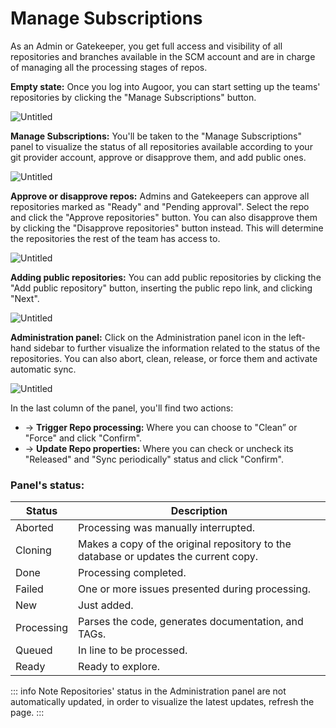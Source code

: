 # Manage Subscriptions

As an Admin or Gatekeeper, you get full access and visibility of all repositories and branches available in the SCM account and are in charge of managing all the processing stages of repos.

**Empty state:** Once you log into Augoor, you can start setting up the teams' repositories by clicking the "Manage Subscriptions" button.

![Untitled](https://prod-files-secure.s3.us-west-2.amazonaws.com/5acf7300-f940-49a0-a9ef-1557fb033f18/c03305f2-a14d-4574-b92b-3ae8b7013fb2/Untitled.png)

**Manage Subscriptions:** You'll be taken to the "Manage Subscriptions" panel to visualize the status of all repositories available according to your git provider account, approve or disapprove them, and add public ones.

![Untitled](https://prod-files-secure.s3.us-west-2.amazonaws.com/5acf7300-f940-49a0-a9ef-1557fb033f18/d4573913-2fb6-4ed0-b9dc-91a5742d995b/Untitled.png)

**Approve or disapprove repos:** Admins and Gatekeepers can approve all repositories marked as "Ready" and "Pending approval". Select the repo and click the "Approve repositories" button. You can also disapprove them by clicking the "Disapprove repositories" button instead. This will determine the repositories the rest of the team has access to.

![Untitled](https://prod-files-secure.s3.us-west-2.amazonaws.com/5acf7300-f940-49a0-a9ef-1557fb033f18/4fe50757-983c-4fec-8a67-671b83fcc2ec/Untitled.png)

**Adding public repositories:** You can add public repositories by clicking the "Add public repository" button, inserting the public repo link, and clicking "Next".

![Untitled](https://prod-files-secure.s3.us-west-2.amazonaws.com/5acf7300-f940-49a0-a9ef-1557fb033f18/aebb5f22-cf73-463e-b1dc-3f05230cce05/Untitled.png)

**Administration panel:** Click on the Administration panel icon in the left-hand sidebar to further visualize the information related to the status of the repositories. You can also abort, clean, release, or force them and activate automatic sync.

![Untitled](https://prod-files-secure.s3.us-west-2.amazonaws.com/5acf7300-f940-49a0-a9ef-1557fb033f18/c51f0815-8f1d-4cc7-b188-2e07ef19ded9/Untitled.png)

In the last column of the panel, you'll find two actions:

- → **Trigger Repo processing:** Where you can choose to "Clean” or "Force" and click "Confirm".
- → **Update Repo properties:** Where you can check or uncheck its "Released" and "Sync periodically" status and click "Confirm".

### Panel's status:

| Status     | Description                                            |
|------------|--------------------------------------------------------|
| Aborted    | Processing was manually interrupted.                   |
| Cloning    | Makes a copy of the original repository to the database or updates the current copy. |
| Done       | Processing completed.                                  |
| Failed     | One or more issues presented during processing.        |
| New        | Just added.                                            |
| Processing | Parses the code, generates documentation, and TAGs.   |
| Queued     | In line to be processed.                               |
| Ready      | Ready to explore.                                      |

::: info Note
Repositories' status in the Administration panel are not automatically updated, in order to visualize the latest updates, refresh the page.
:::
